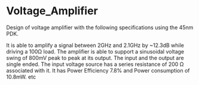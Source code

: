 # Voltage_Amplifier
Design of voltage amplifier with the following specifications using the 45nm PDK.

It is able to amplify a signal between 2GHz and 2.1GHz by ~12.3dB while driving a 100Ω load.
The amplifier is able to support a sinusoidal voltage swing of 800mV peak to peak at its output.
The input and the output are single ended.
The input voltage source has a series resistance of 200 Ω associated with it.
It has Power Efficiency 7.8% and Power consumption of 10.8mW.
etc
